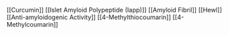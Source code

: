 [[Curcumin]]
[[Islet Amyloid Polypeptide (Iapp)]]
[[Amyloid Fibril]]
[[Hewl]]
[[Anti-amyloidogenic Activity]]
[[4-Methylthiocoumarin]]
[[4-Methylcoumarin]]
